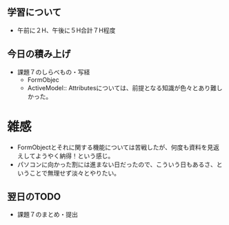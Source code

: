 ## 学習について
- 午前に２H、午後に５H合計７H程度

## 今日の積み上げ 
- 課題７のしらべもの・写経
  - FormObjec
  - ActiveModel:: Attributesについては、前提となる知識が色々とあり難しかった。

# 雑感
- FormObjectとそれに関する機能については苦戦したが、何度も資料を見返えしてようやく納得！という感じ。
- パソコンに向かった割には進まない日だったので、こういう日もあるさ、ということで無理せず淡々とやりたい。

## 翌日のTODO
- 課題７のまとめ・提出
